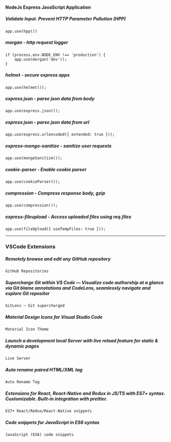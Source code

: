 #### NodeJs Express JavaScript Application

##### Validate Input. Prevent HTTP Parameter Pollution (HPP)

    app.use(hpp())

##### morgan - http request logger

    if (process.env.NODE_ENV !== 'production') {
        app.use(morgan('dev'));
    }

##### helmet - secure express apps
    
    app.use(helmet());

##### express json - parse json data from body 
    
    app.use(express.json());

##### express json - parse json data from  url
    
    app.use(express.urlencoded({ extended: true }));

##### express-mongo-sanitize - sanitize user requests
    
    app.use(mongoSanitize());

##### cookie-parser - Enable cookie parser
    
    app.use(cookieParser());

##### compression - Compress response body, gzip
    
    app.use(compression());

##### express-fileupload - Access uploaded files using req.files
    
    app.use(fileUpload({ useTempFiles: true }));


--------

### VSCode Extensions

##### Remotely browse and edit any GitHub repository

    GitHub Repositories

##### Supercharge Git within VS Code — Visualize code authorship at a glance via Git blame annotations and CodeLens, seamlessly navigate and explore Git repositor

    GitLens — Git supercharged

##### Material Design Icons for Visual Studio Code

    Material Icon Theme

##### Launch a development local Server with live reload feature for static & dynamic pages

    Live Server

##### Auto rename paired HTML/XML tag
    
    Auto Rename Tag

##### Extensions for React, React-Native and Redux in JS/TS with ES7+ syntax. Customizable. Built-in integration with prettier.

    ES7+ React/Redux/React-Native snippets

##### Code snippets for JavaScript in ES6 syntax

    JavaScript (ES6) code snippets
